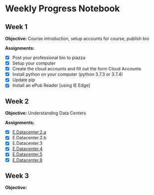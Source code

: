 # Weekly Progress Notebook

## Week 1
**Objective:** Course introduction, setup accounts for course, publish bio

**Assignments:** 
- [x] Post your professional bio to piazza
- [x] Setup your computer
- [x] Create the cloud accounts and fill out the form Cloud Accounts
- [x] Install python on your computer (python 3.7.3 or 3.7.4)
- [x] Update pip
- [x] Install an ePub Reader [using IE Edge]

## Week 2
**Objective:** Understanding Data Centers 

**Assignments:**
- [x] [E.Datacenter.2.a](datacenter.md)
- [x] E.Datacenter.2.b
- [x] E.Datacenter.3
- [x] [E.Datacenter.4](datacenter.md)
- [x] [E.Datacenter.5](datacenter.md)
- [x] [E.Datacenter.8](datacenter.md)

## Week 3
**Objective:** 

